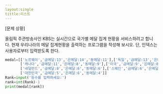 ```yaml
---
layout:single
tittle:리스트
---
```


[문제 상황]

  
올림픽 주관방송사인 KBS는 실시간으로 국가별 메달 집계 현황을 서비스하려고 합니다. 현재
우리나라의 메달 집계현황을 출력하는 프로그램을 작성해 보시오. 단, 인덱스는 사용자로부터
입력받도록 한다.  
~~~python
medal=[['노르웨이','금메달:13','은메달:14','동메달:11'],['독일','금메달:13','은메달:8','동메달:7'],
       ['캐나다','금메달:11','은메달:8','동메달:9'],['미국','금메달:9','은메달:8','동메달:6'],
       ['네덜란드','금메달:8','은메달:6','동메달:6'],['스웨인','금메달:6','은메달:6','동메달:0'],
       ['대한민국','금메달:5','은메달:6','동메달:4']]
Rank=input('등수를 입력하세요:')
rank=int(Rank)-1
print(medal[rank])
~~~
